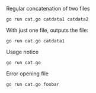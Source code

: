 Regular concatenation of two files

```
go run cat.go catdata1 catdata2
```

With just one file, outputs the file:

```
go run cat.go catdata1
```

Usage notice

```
go run cat.go
```

Error opening file

```
go run cat.go foobar
```

